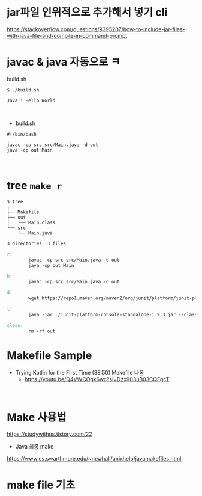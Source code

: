 # jar파일 인위적으로 추가해서 넣기 cli
https://stackoverflow.com/questions/9395207/how-to-include-jar-files-with-java-file-and-compile-in-command-prompt

# javac & java 자동으로 ㅋ

build.sh
```
$ ./build.sh

Java ! Hello World

```

<br>

- build.sh 
```
#!/bin/bash

javac -cp src src/Main.java -d out
java -cp out Main

```

<br>

# tree ```make r```

```
$ tree
.
├── Makefile
├── out
│   └── Main.class
└── src
    └── Main.java

3 directories, 3 files
```

```Makefile
r:
		javac -cp src src/Main.java -d out
		java -cp out Main

b:
		javac -cp src src/Main.java -d out

d: 
		wget https://repo1.maven.org/maven2/org/junit/platform/junit-platform-console-standalone/1.9.3/junit-platform-console-standalone-1.9.3.jar

t:
		java -jar ./junit-platform-console-standalone-1.9.3.jar --class-path dist --scan-class-path

clean:
		rm -rf out
```
# Makefile Sample

- Trying Kotlin for the First Time (38:50) Makefile 나옴 
  - https://youtu.be/Q4VWCOgk6wc?si=Dzx903uB03CQFgcT 

<br>

# Make 사용법

https://studywithus.tistory.com/22


- Java 최종 make

https://www.cs.swarthmore.edu/~newhall/unixhelp/javamakefiles.html


# make file 기초 
